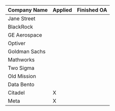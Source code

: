 
| Company Name  | Applied    | Finished OA    |
| ------------- | --- | --- |
| Jane Street   |     |     |
| BlackRock     |     |     |
| GE Aerospace  |     |     |
| Optiver       |     |     |
| Goldman Sachs |     |     |
| Mathworks     |     |     |
| Two Sigma     |     |     |
| Old Mission   |     |     |
| Data Bento    |     |     |
| Citadel       |   X  |     |
| Meta          |   X  |     |




